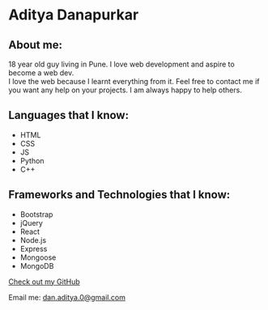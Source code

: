 # Aditya Danapurkar

## About me:

18 year old guy living in Pune. I love web development and aspire to become a web dev.  
I love the web because I learnt everything from it. Feel free to contact me if you want any help on your projects. I am always happy to help others.

## Languages that I know:

- HTML
- CSS
- JS
- Python
- C++

## Frameworks and Technologies that I know:

- Bootstrap
- jQuery
- React
- Node.js
- Express
- Mongoose
- MongoDB


[Check out my GitHub](https://github.com/ad-dan)

Email me: dan.aditya.0@gmail.com

